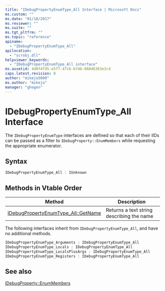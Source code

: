 ```yaml
---
title: "IDebugPropertyEnumType_All Interface | Microsoft Docs"
ms.custom: ""
ms.date: "01/18/2017"
ms.reviewer: ""
ms.suite: ""
ms.tgt_pltfrm: ""
ms.topic: "reference"
apiname: 
  - "IDebugPropertyEnumType_All"
apilocation: 
  - "scrobj.dll"
helpviewer_keywords: 
  - "IDebugPropertyEnumType_All interface"
ms.assetid: 4d0f4fd5-e5f7-47cb-b746-860d6363e2cd
caps.latest.revision: 8
author: "mikejo5000"
ms.author: "mikejo"
manager: "ghogen"
---
```

# IDebugPropertyEnumType_All Interface
The `IDebugPropertyEnumType` interfaces are defined so that each of their IIDs can be passed as a filter to `IDebugProperty::EnumMembers` while requesting the appropriate enumerator.  
  
## Syntax  
  
```cpp
IDebugPropertyEnumType_All : IUnknown  
```  
  
## Methods in Vtable Order  
  
|Method|Description|  
|------------|-----------------|  
|[IDebugPropertyEnumType_All::GetName](../../winscript/reference/idebugpropertyenumtype-all-getname.md)|Returns a text string describing the name|  
  
 The following interfaces inherit from `IDebugPropertyEnumType_All`, and have no additional methods.  
  
```cpp
IDebugPropertyEnumType_Arguments : IDebugPropertyEnumType_All   
IDebugPropertyEnumType_Locals : IDebugPropertyEnumType_All   
IDebugPropertyEnumType_LocalsPlusArgs : IDebugPropertyEnumType_All   
IDebugPropertyEnumType_Registers : IDebugPropertyEnumType_All  
```  
  
## See also  
 [IDebugProperty::EnumMembers](../../winscript/reference/idebugproperty-enummembers.md)